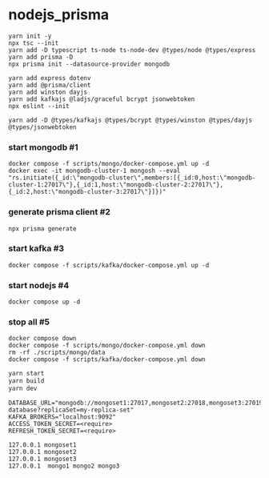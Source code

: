 # nodejs_prisma

```
yarn init -y
npx tsc --init
yarn add -D typescript ts-node ts-node-dev @types/node @types/express
yarn add prisma -D
npx prisma init --datasource-provider mongodb
```

```install dependencies
yarn add express dotenv
yarn add @prisma/client
yarn add winston dayjs
yarn add kafkajs @ladjs/graceful bcrypt jsonwebtoken
npx eslint --init
```

```install devDependencies
yarn add -D @types/kafkajs @types/bcrypt @types/winston @types/dayjs @types/jsonwebtoken
```

### start mongodb #1

```start mongodb and
docker compose -f scripts/mongo/docker-compose.yml up -d
docker exec -it mongodb-cluster-1 mongosh --eval "rs.initiate({_id:\"mongodb-cluster\",members:[{_id:0,host:\"mongodb-cluster-1:27017\"},{_id:1,host:\"mongodb-cluster-2:27017\"},{_id:2,host:\"mongodb-cluster-3:27017\"}]})"
```

### generate prisma client #2

```prisma
npx prisma generate
```

### start kafka #3

```start kafka and
docker compose -f scripts/kafka/docker-compose.yml up -d
```

### start nodejs #4

```start app
docker compose up -d
```

### stop all #5

```down
docker compose down
docker compose -f scripts/mongo/docker-compose.yml down
rm -rf ./scripts/mongo/data
docker compose -f scripts/kafka/docker-compose.yml down
```

```cmd
yarn start
yarn build
yarn dev
```

```.env
DATABASE_URL="mongodb://mongoset1:27017,mongoset2:27018,mongoset3:27019/my-database?replicaSet=my-replica-set"
KAFKA_BROKERS="localhost:9092"
ACCESS_TOKEN_SECRET=<require>
REFRESH_TOKEN_SECRET=<require>
```

```vi /private/etc/hosts
127.0.0.1 mongoset1
127.0.0.1 mongoset2
127.0.0.1 mongoset3
127.0.0.1  mongo1 mongo2 mongo3
```